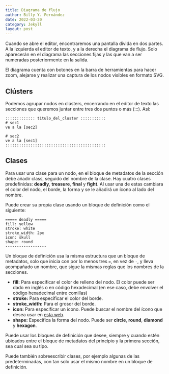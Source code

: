 ```yaml
---
title: Diagrama de flujo
author: Billy Y. Fernández
date: 2022-03-20
category: Jekyll
layout: post
---
```


Cuando se abre el editor, encontraremos una pantalla divida en dos partes. A la izquierda el editor de texto, y a la derecha el diagrama de flujo. Solo aparecerán en el diagrama las secciones fijas y las que van a ser numeradas posteriormente en la salida. 

El diagrama cuenta con botones en la barra de herramientas para hacer zoom, alejarse y realizar una captura de los nodos visibles en formato SVG.

## Clústers

Podemos agrupar nodos en clústers, encerrando en el editor de texto las secciones que queremos juntar entre tres dos puntos o más (:::). Así:

```
::::::::::::: titulo_del_cluster :::::::::::
# sec1
ve a la [sec2]

# sec2
ve a la [sec1]
::::::::::::::::::::::::::::::::::::::::::::
```

## Clases

Para usar una clase para un nodo, en el bloque de metadatos de la sección debe añadir class, seguido del nombre de la clase. Hay cuatro clases predefinidas: **deadly**, **treasure**, **final** y **fight**. Al usar una de estas cambiara el color del nodo, el borde, la forma y se le añadirá un ícono al lado del nombre.

Puede crear su propia clase usando un bloque de definición como el siguiente:

```
===== deadly =====
fill: yellow
stroke: white
stroke_width: 2px
icon: skull
shape: round
------------------
```

Un bloque de definición usa la misma estructura que un bloque de metadatos, solo que inicia con por lo menos tres `=`, en vez de `-`, y lleva acompañado un nombre, que sigue la mismas reglas que los nombres de la secciones.

- **fill:** Para especificar el color de relleno del nodo. El color puede ser dado en inglés o en código hexadecimal (en ese caso, debe envolver el código hexadecimal entre comillas)
- **stroke:** Para especificar el color del borde.
- **stroke_width:**  Para el grosor del borde.
- **icon:** Para especificar un ícono. Puede buscar el nombre del ícono que desea usar en [esta web](https://fontawesome.com/search?m=free&s=solid).
- **shape:** Especifica la forma del nodo. Puede ser **circle**, **round**, **diamond** y **hexagon**.

Puede usar los bloques de definición que desee, siempre y cuando estén ubicados entre el bloque de metadatos del principio y la primera sección, sea cual sea su tipo.

Puede también sobreescribir clases, por ejemplo algunas de las predeterminadas, con tan solo usar el mismo nombre en un bloque de definición.

